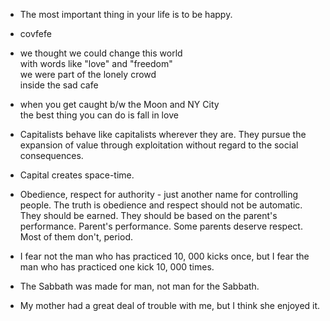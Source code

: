 * The most important thing in your life is to be happy.

* covfefe

* we thought we could change this world    
  with words like "love" and "freedom"    
  we were part of the lonely crowd  
  inside the sad cafe

* when you get caught b/w the Moon and NY City    
  the best thing you can do is fall in love

* Capitalists behave like capitalists wherever they are. They pursue the expansion of value through exploitation without regard to the social consequences.
* Capital creates space-time.
* Obedience, respect for authority - just another name for controlling people. The truth is obedience and respect should not be automatic. They should be earned. They should be based on the parent's performance. Parent's performance. Some parents deserve respect. Most of them don't, period.
* I fear not the man who has practiced 10, 000 kicks once, but I fear the man who has practiced one kick 10, 000 times.
* The Sabbath was made for man, not man for the Sabbath.
* My mother had a great deal of trouble with me, but I think she enjoyed it.



